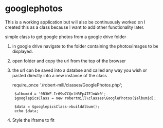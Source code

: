 # googlephotos

This is a working application but will also be continuously worked on
I created this as a class because I want to add other functionality later.

simple class to get google photos from a google drive folder

1. in google drive navigate to  the folder containing the photos/images to be displayed.
2. open folder and copy the url from the top of the browser
3. the url can be saved into a databse and called any way you wish or pasted directly into a new instance of the class

     require_once './robert-mill/classes/GooglePhotos.php';
    
        $albumid = '0B3WE-Ir69w7CQnlHREp4TFJmWk0';
        $googlepicsClass = new robertmill\classes\GooglePhotos($albumid);
   
        $data = $googlepicsClass->buildAlbum();
        echo $data;
   
    
4. Style the iframe to fit

